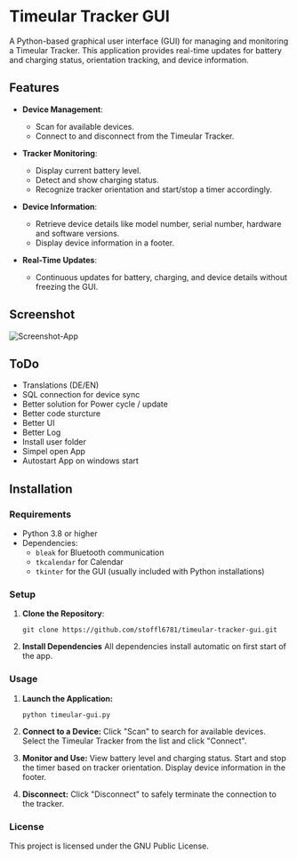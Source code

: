 # Timeular Tracker GUI

A Python-based graphical user interface (GUI) for managing and monitoring a Timeular Tracker. This application provides real-time updates for battery and charging status, orientation tracking, and device information.

## Features

- **Device Management**:
  - Scan for available devices.
  - Connect to and disconnect from the Timeular Tracker.

- **Tracker Monitoring**:
  - Display current battery level.
  - Detect and show charging status.
  - Recognize tracker orientation and start/stop a timer accordingly.

- **Device Information**:
  - Retrieve device details like model number, serial number, hardware and software versions.
  - Display device information in a footer.

- **Real-Time Updates**:
  - Continuous updates for battery, charging, and device details without freezing the GUI.
 
## Screenshot

![Screenshot-App](https://static.purin.at/wp-content/uploads/2025/01/timeular-python-app.png)

## ToDo
  - Translations (DE/EN)
  - SQL connection for device sync
  - Better solution for Power cycle / update
  - Better code sturcture
  - Better UI
  - Better Log
  - Install user folder
  - Simpel open App
  - Autostart App on windows start

## Installation

### Requirements

- Python 3.8 or higher
- Dependencies:
  - `bleak` for Bluetooth communication
  - `tkcalendar` for Calendar
  - `tkinter` for the GUI (usually included with Python installations)

### Setup

1. **Clone the Repository**:
   ```
   git clone https://github.com/stoffl6781/timeular-tracker-gui.git
   ```

3. **Install Dependencies**
   All dependencies install automatic on first start of the app. 

### Usage

1. **Launch the Application:**
    ```
    python timeular-gui.py
    ```

2. **Connect to a Device:**
  Click "Scan" to search for available devices.
  Select the Timeular Tracker from the list and click "Connect".

3. **Monitor and Use:**
  View battery level and charging status.
  Start and stop the timer based on tracker orientation.
  Display device information in the footer.

4. **Disconnect:**
  Click "Disconnect" to safely terminate the connection to the tracker.


### License
This project is licensed under the GNU Public License.
